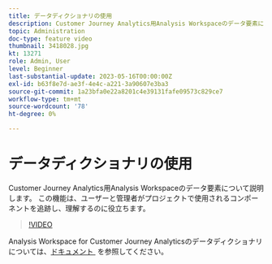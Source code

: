 ```yaml
---
title: データディクショナリの使用
description: Customer Journey Analytics用Analysis Workspaceのデータ要素について説明します。 この機能は、ユーザーと管理者がプロジェクトで使用されるコンポーネントを追跡し、理解するのに役立ちます。 
topic: Administration
doc-type: feature video
thumbnail: 3418028.jpg
kt: 13271
role: Admin, User
level: Beginner
last-substantial-update: 2023-05-16T00:00:00Z
exl-id: b63f8e7d-ae3f-4e4c-a221-3a90607e3ba3
source-git-commit: 1a23bfa0e22a8201c4e39131fafe09573c829ce7
workflow-type: tm+mt
source-wordcount: '78'
ht-degree: 0%

---
```


# データディクショナリの使用

Customer Journey Analytics用Analysis Workspaceのデータ要素について説明します。 この機能は、ユーザーと管理者がプロジェクトで使用されるコンポーネントを追跡し、理解するのに役立ちます。 

>[!VIDEO](https://video.tv.adobe.com/v/3418028/?quality=12&learn=on)

Analysis Workspace for Customer Journey Analyticsのデータディクショナリについては、[&#x200B; ドキュメント &#x200B;](https://experienceleague.adobe.com/docs/analytics-platform/using/cja-components/data-dictionary/data-dictionary-overview.html?lang=ja) を参照してください。
